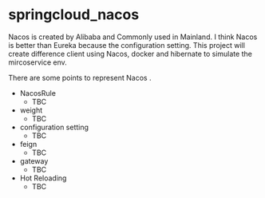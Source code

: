 # springcloud_nacos
Nacos is created by Alibaba and Commonly used in Mainland. I think Nacos is better than Eureka because the configuration setting.
This project will create difference client using Nacos, docker and hibernate to simulate the mircoservice env.

There are some points to represent Nacos .

- NacosRule
  - TBC 
- weight
  - TBC
- configuration setting
  - TBC
- feign
  - TBC
- gateway
  - TBC
- Hot Reloading
  - TBC
